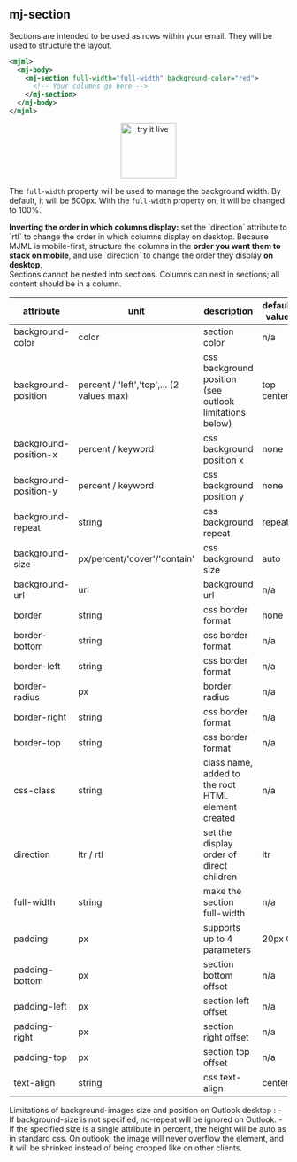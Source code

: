## mj-section

Sections are intended to be used as rows within your email.
They will be used to structure the layout.

```xml
<mjml>
  <mj-body>
    <mj-section full-width="full-width" background-color="red">
      <!-- Your columns go here -->
    </mj-section>
  </mj-body>
</mjml>
```

<p align="center">
  <a href="https://mjml.io/try-it-live/components/section">
    <img width="100px" src="https://mjml.io/assets/img/svg/TRYITLIVE.svg" alt="try it live" />
  </a>
</p>

The `full-width` property will be used to manage the background width.
By default, it will be 600px. With the `full-width` property on, it will be
changed to 100%.

<aside class="notice">
  <b>Inverting the order in which columns display:</b> set the `direction` attribute to `rtl` to change the order in which columns display on desktop. Because MJML is mobile-first, structure the columns in the <b>order you want them to stack on mobile</b>, and use `direction` to change the order they display <b>on desktop</b>.
</aside>

<aside class="warning">
  Sections cannot be nested into sections. Columns can nest in sections; all content should be in a column.
</aside>

attribute             | unit        | description                    | default value
----------------------|-------------|--------------------------------|---------------
background-color      | color       | section color                  | n/a
background-position   | percent / 'left','top',... (2 values max) | css background position (see outlook limitations below)        | top center
background-position-x | percent / keyword   | css background position x      | none
background-position-y | percent / keyword   | css background position y      | none
background-repeat     | string      | css background repeat          | repeat
background-size       | px/percent/'cover'/'contain'     | css background size    | auto
background-url        | url         | background url                 | n/a
border                | string      | css border format              | none
border-bottom         | string      | css border format              | n/a
border-left           | string      | css border format              | n/a
border-radius         | px          | border radius                  | n/a
border-right          | string      | css border format              | n/a
border-top            | string      | css border format              | n/a
css-class             | string      | class name, added to the root HTML element created | n/a
direction             | ltr / rtl   | set the display order of direct children | ltr
full-width            | string      | make the section full-width    | n/a
padding               | px          | supports up to 4 parameters    | 20px 0
padding-bottom        | px          | section bottom offset          | n/a
padding-left          | px          | section left offset            | n/a
padding-right         | px          | section right offset           | n/a
padding-top           | px          | section top offset             | n/a
text-align            | string      | css text-align                 | center


<aside class="notice">
  Limitations of background-images size and position on Outlook desktop :  
  - If background-size is not specified, no-repeat will be ignored on Outlook.
  - If the specified size is a single attribute in percent, the height will be auto as in standard css. On outlook, the image will never overflow the element, and it will be shrinked instead of being cropped like on other clients.
</aside>
